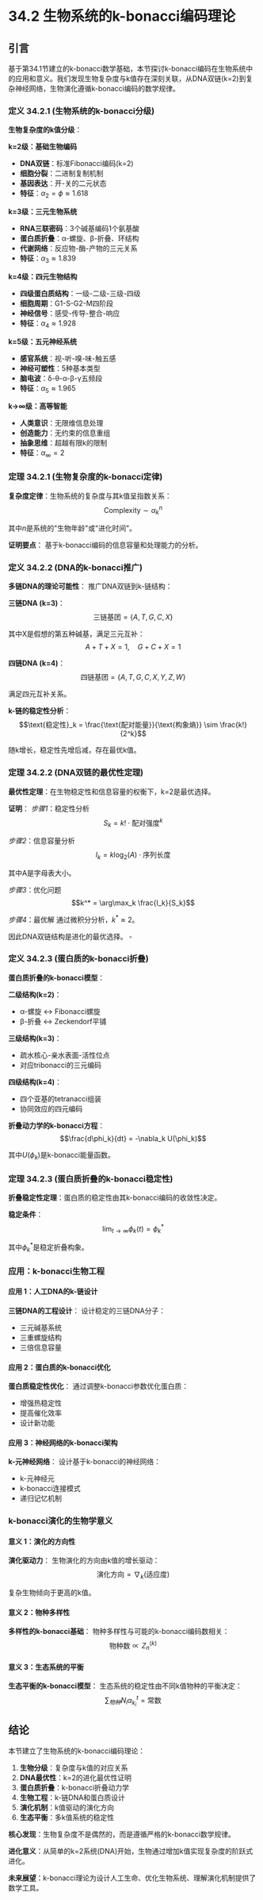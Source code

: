 # 34.2 生物系统的k-bonacci编码理论

## 引言

基于第34.1节建立的k-bonacci数学基础，本节探讨k-bonacci编码在生物系统中的应用和意义。我们发现生物复杂度与k值存在深刻关联，从DNA双链(k=2)到复杂神经网络，生物演化遵循k-bonacci编码的数学规律。

### 定义 34.2.1 (生物系统的k-bonacci分级)

**生物复杂度的k值分级**：

**k=2级：基础生物编码**
- **DNA双链**：标准Fibonacci编码(k=2)
- **细胞分裂**：二进制复制机制
- **基因表达**：开-关的二元状态
- **特征**：$\alpha_2 = \phi \approx 1.618$

**k=3级：三元生物系统**
- **RNA三联密码**：3个碱基编码1个氨基酸
- **蛋白质折叠**：α-螺旋、β-折叠、环结构
- **代谢网络**：反应物-酶-产物的三元关系
- **特征**：$\alpha_3 \approx 1.839$

**k=4级：四元生物结构**
- **四级蛋白质结构**：一级-二级-三级-四级
- **细胞周期**：G1-S-G2-M四阶段
- **神经信号**：感受-传导-整合-响应
- **特征**：$\alpha_4 \approx 1.928$

**k=5级：五元神经系统**
- **感官系统**：视-听-嗅-味-触五感
- **神经可塑性**：5种基本类型
- **脑电波**：δ-θ-α-β-γ五频段
- **特征**：$\alpha_5 \approx 1.965$

**k→∞级：高等智能**
- **人类意识**：无限维信息处理
- **创造能力**：无约束的信息重组
- **抽象思维**：超越有限k的限制
- **特征**：$\alpha_{\infty} = 2$

### 定理 34.2.1 (生物复杂度的k-bonacci定律)

**复杂度定律**：生物系统的复杂度与其k值呈指数关系：
$$\text{Complexity} \sim \alpha_k^n$$

其中$n$是系统的"生物年龄"或"进化时间"。

**证明要点**：
基于k-bonacci编码的信息容量和处理能力的分析。

### 定义 34.2.2 (DNA的k-bonacci推广)

**多链DNA的理论可能性**：
推广DNA双链到k-链结构：

**三链DNA (k=3)**：
$$\text{三链基团} = \{A, T, G, C, X\}$$

其中X是假想的第五种碱基，满足三元互补：
$$A + T + X = 1, \quad G + C + X = 1$$

**四链DNA (k=4)**：
$$\text{四链基团} = \{A, T, G, C, X, Y, Z, W\}$$

满足四元互补关系。

**k-链的稳定性分析**：
$$\text{稳定性}_k = \frac{\text{配对能量}}{\text{构象熵}} \sim \frac{k!}{2^k}$$

随k增长，稳定性先增后减，存在最优k值。

### 定理 34.2.2 (DNA双链的最优性定理)

**最优性定理**：在生物稳定性和信息容量的权衡下，k=2是最优选择。

**证明**：
*步骤1*：稳定性分析
$$S_k = k! \cdot \text{配对强度}^k$$

*步骤2*：信息容量分析
$$I_k = k \log_2(A) \cdot \text{序列长度}$$

其中A是字母表大小。

*步骤3*：优化问题
$$k^* = \arg\max_k \frac{I_k}{S_k}$$

*步骤4*：最优解
通过微积分分析，$k^* \approx 2$。

因此DNA双链结构是进化的最优选择。 $\square$

### 定义 34.2.3 (蛋白质的k-bonacci折叠)

**蛋白质折叠的k-bonacci模型**：

**二级结构(k=2)**：
- α-螺旋 ↔ Fibonacci螺旋
- β-折叠 ↔ Zeckendorf平铺

**三级结构(k=3)**：
- 疏水核心-亲水表面-活性位点
- 对应tribonacci的三元编码

**四级结构(k=4)**：
- 四个亚基的tetranacci组装
- 协同效应的四元编码

**折叠动力学的k-bonacci方程**：
$$\frac{d\phi_k}{dt} = -\nabla_k U(\phi_k)$$

其中$U(\phi_k)$是k-bonacci能量函数。

### 定理 34.2.3 (蛋白质折叠的k-bonacci稳定性)

**折叠稳定性定理**：蛋白质的稳定性由其k-bonacci编码的收敛性决定。

**稳定条件**：
$$\lim_{t \to \infty} \phi_k(t) = \phi_k^*$$

其中$\phi_k^*$是稳定折叠构象。

### 应用：k-bonacci生物工程

#### 应用 1：人工DNA的k-链设计

**三链DNA的工程设计**：
设计稳定的三链DNA分子：
- 三元碱基系统
- 三重螺旋结构
- 三倍信息容量

#### 应用 2：蛋白质的k-bonacci优化

**蛋白质稳定性优化**：
通过调整k-bonacci参数优化蛋白质：
- 增强热稳定性
- 提高催化效率
- 设计新功能

#### 应用 3：神经网络的k-bonacci架构

**k-元神经网络**：
设计基于k-bonacci的神经网络：
- k-元神经元
- k-bonacci连接模式
- 递归记忆机制

### k-bonacci演化的生物学意义

#### 意义 1：演化的方向性

**演化驱动力**：
生物演化的方向由k值的增长驱动：
$$\text{演化方向} = \nabla_k(\text{适应度})$$

复杂生物倾向于更高的k值。

#### 意义 2：物种多样性

**多样性的k-bonacci基础**：
物种多样性与可能的k-bonacci编码数相关：
$$\text{物种数} \propto Z_n^{(k)}$$

#### 意义 3：生态系统的平衡

**生态平衡的k-bonacci模型**：
生态系统的稳定性由不同k值物种的平衡决定：
$$\sum_{物种} N_i \alpha_{k_i}^{t} = \text{常数}$$

## 结论

本节建立了生物系统的k-bonacci编码理论：

1. **生物分级**：复杂度与k值的对应关系
2. **DNA最优性**：k=2的进化最优性证明
3. **蛋白质折叠**：k-bonacci折叠动力学
4. **生物工程**：k-链DNA和蛋白质设计
5. **演化机制**：k值驱动的演化方向
6. **生态平衡**：多k值系统的稳定性

**核心发现**：生物复杂度不是偶然的，而是遵循严格的k-bonacci数学规律。

**进化意义**：从简单的k=2系统(DNA)开始，生物通过增加k值实现复杂度的阶跃式进化。

**未来展望**：k-bonacci理论为设计人工生命、优化生物系统、理解演化机制提供了数学工具。
